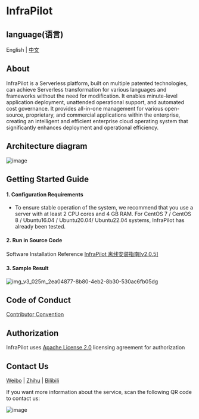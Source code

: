 # InfraPilot

language(语言)
----
English | [中文](https://github.com/galaxy-future/infrapilot/blob/master/docs/CH-README.md)

About
-----
InfraPilot is a Serverless platform, built on multiple patented technologies, can achieve Serverless transformation for various languages and frameworks without the need for modification. It enables minute-level application deployment, unattended operational support, and automated cost governance. It provides all-in-one management for various open-source, proprietary, and commercial applications within the enterprise, creating an intelligent and efficient enterprise cloud operating system that significantly enhances deployment and operational efficiency.

Architecture diagram
-----
![image](https://github.com/galaxy-future/infrapilot/assets/87166597/d16b088b-0258-48ee-b492-54dca32b630b)

Getting Started Guide
----
#### 1. Configuration Requirements
- To ensure stable operation of the system, we recommend that you use a server with at least 2 CPU cores and 4 GB RAM. For CentOS 7 / CentOS 8 / Ubuntu16.04 / Ubuntu20.04/ Ubuntu22.04 systems, InfraPilot has already been tested.
#### 2. Run in Source Code
Software Installation Reference  [InfraPilot 离线安装指南[v2.0.5]](https://galaxy-future.feishu.cn/docx/WR6hdKswAognmox75LHc66DRnqh)

#### 3. Sample Result
![img_v3_025m_2ea04877-8b80-4eb2-8b30-530ac6fb05dg](https://github.com/galaxy-future/infrapilot/assets/87166597/b2197a94-810f-4564-b148-4729b019a130)


Code of Conduct
------
[Contributor Convention](https://github.com/galaxy-future/infrapilot/blob/master/CODE_OF_CONDUCT)

Authorization
-----

InfraPilot uses [Apache License 2.0](https://github.com/galaxy-future/infrapilot/blob/master/LICENSE) licensing agreement for
authorization

Contact Us
-----

[Weibo](https://weibo.com/galaxyfuture) | [Zhihu](https://www.zhihu.com/org/xing-yi-wei-lai) | [Bilibili](https://space.bilibili.com/2057006251)

If you want more information about the service, scan the following QR code to contact us:

![image](https://user-images.githubusercontent.com/102009012/163559389-813afa06-924f-412d-8642-1a0944384f91.png)

